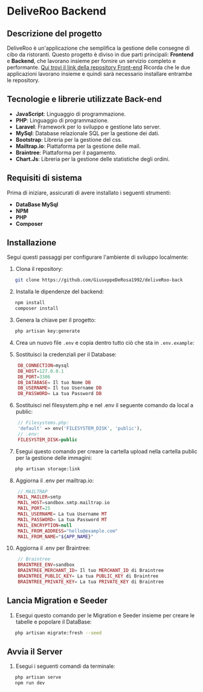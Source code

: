 # DeliveRoo Backend

## Descrizione del progetto

DeliveRoo è un'applicazione che semplifica la gestione delle consegne di cibo da ristoranti. Questo progetto è diviso in due parti principali: **Frontend** e **Backend**, che lavorano insieme per fornire un servizio completo e performante.
[Qui trovi il link della repository Front-end](https://github.com/GiuseppeDeRosa1992/deliveRoo-front)
Ricorda che le due applicazioni lavorano insieme e quindi sarà necessario installare entrambe le repository.

## Tecnologie e librerie utilizzate Back-end
- **JavaScript**: Linguaggio di programmazione.
- **PHP**: Linguaggio di programmazione.
- **Laravel**: Framework per lo sviluppo e gestione lato server.
- **MySql**: Database relazionale SQL per la gestione dei dati.
- **Bootstrap**: Libreria per la gestione del css.
- **Mailtrap.io**: Piattaforma per la gestione delle mail.
- **Braintree**: Piattaforma per il pagamento.
- **Chart.Js**: Libreria per la gestione delle statistiche degli ordini.

## Requisiti di sistema

Prima di iniziare, assicurati di avere installato i seguenti strumenti:
- **DataBase MySql**
- **NPM**
- **PHP**
- **Composer**

## Installazione

Segui questi passaggi per configurare l'ambiente di sviluppo localmente:

1. Clona il repository:
```bash
   git clone https://github.com/GiuseppeDeRosa1992/deliveRoo-back
```

2. Installa le dipendenze del backend:
```bash
   npm install
   composer install
```

3. Genera la chiave per il progetto:
```bash
   php artisan key:generate
```

4. Crea un nuovo file `.env` e copia dentro tutto ciò che sta in `.env.example`:
   
5. Sostituisci la credenziali per il Database:
```php
    DB_CONNECTION=mysql
    DB_HOST=127.0.0.1
    DB_PORT=3306
    DB_DATABASE= Il tuo Nome DB
    DB_USERNAME= Il tuo Username DB
    DB_PASSWORD= La tua Password DB
```

6. Sostituisci nel filesystem.php e nel .env il seguente comando da local a public:
```php
    // Filesystems.php: 
    'default' => env('FILESYSTEM_DISK', 'public'),
    // .env:
    FILESYSTEM_DISK=public
```

7. Esegui questo comando per creare la cartella upload nella cartella public per la gestione delle immagini:
```bash
   php artisan storage:link
```

8. Aggiorna il .env per mailtrap.io:
```php
    // MAILTRAP
    MAIL_MAILER=smtp
    MAIL_HOST=sandbox.smtp.mailtrap.io
    MAIL_PORT=25
    MAIL_USERNAME= La tua Username MT
    MAIL_PASSWORD= La tua Password MT
    MAIL_ENCRYPTION=null
    MAIL_FROM_ADDRESS="hello@example.com"
    MAIL_FROM_NAME="${APP_NAME}"
```

<!-- 9. Esegui questo comando per le dipendenze di Braintree:
    \`\`\`bash
   composer require braintree/braintree_php
   \`\`\` -->

10. Aggiorna il .env per Braintree:
```php
    // Braintree
    BRAINTREE_ENV=sandbox
    BRAINTREE_MERCHANT_ID= Il tuo MERCHANT_ID di Braintree
    BRAINTREE_PUBLIC_KEY= La tua PUBLIC_KEY di Braintree
    BRAINTREE_PRIVATE_KEY= La tua PRIVATE_KEY di Braintree
```

<!-- 11. Esegui questo comando per le dipendenze di Chart.Js:
    \`\`\`bash
   npm install chart.js
   \`\`\` -->

## Lancia Migration e Seeder

1. Esegui questo comando per le Migration e Seeder insieme per creare le tabelle e popolare il DataBase:
```bash
   php artisan migrate:fresh --seed
```

## Avvia il Server

1. Esegui i seguenti comandi da terminale:
```bash
   php artisan serve
   npm run dev
```